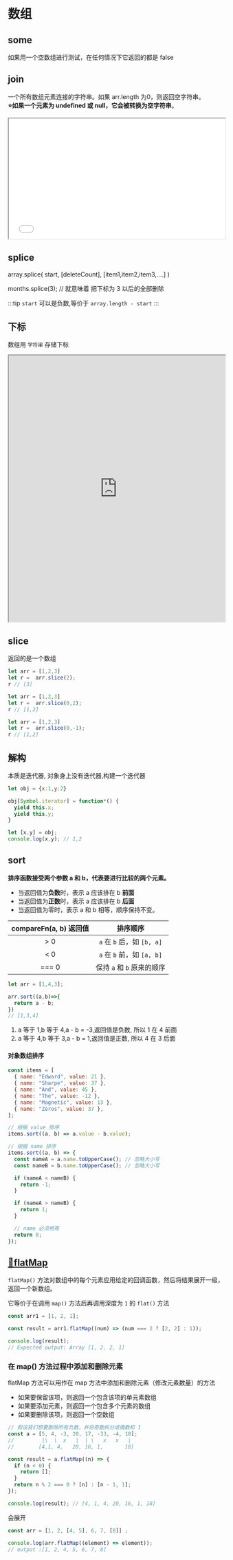 # 数组

## some
如果用一个空数组进行测试，在任何情况下它返回的都是 false

## join
一个所有数组元素连接的字符串。如果 arr.length 为0，则返回空字符串。  
**⭐如果一个元素为 undefined 或 null，它会被转换为空字符串**。


<iframe
  height="280"
  width="100%"
  frameborder="1"
  src="//unpkg.com/javascript-playgrounds@^1.0.0/public/index.html?#data=%7B%22code%22%3A%22var%20a%20%3D%20%5B'Wind'%2C%20'Rain'%2C%20'Fire'%2Cundefined%2C'12'%5D%3B%5Cn%20%20a%20%3D%20a.join()%3Bconsole.log(a)%22%7D"
></iframe>

## splice

array.splice( start, [deleteCount], [item1,item2,item3,....] )

months.splice(3); // 就意味着 把下标为 3 以后的全部删除

:::tip
  `start` 可以是负数,等价于 `array.length - start`
:::

## 下标
数组用 `字符串` 存储下标
<iframe 
  height="620"
  width="100%"
  frameborder="1"
  src="https://unpkg.com/javascript-playgrounds@1.2.3/public/index.html#data=%7B%22code%22%3A%22let%20a%20%3D%20new%20Array()%3B%5Cna%5B0%5D%20%3D%201%3B%5Cna%5B%5C%220%5C%22%5D%20%3D%202%3B%5Cna%5B0%5D%2B%2B%3B%5Cn%5Cnconsole.log(a%5B0%5D)%3B%5Cnconsole.log(a%5B%5C%220%5C%22%5D)%3B%5Cn%5Cnlet%20arr%20%3D%5B0%2C1%2C2%5D%3B%5Cn%5Cn%5Cnlet%20obj%20%3D%20%5B%5D%3B%5Cnlet%20key%20%3D%20%7Ba%3A1%7D%3B%5Cnobj%5Bkey%5D%20%3D%20%5C%22value%5C%22%3B%5Cn%5Cnconsole.log(obj%5B%5C%22%5Bobject%20Object%5D%5C%22%5D%20)%5Cn%5Cnlet%20a1%20%3D%20%5B1%2C2%2C3%5D%3B%5Cn%5Cnfor(let%20k%20in%20a1)%7B%5Cn%20%20console.log(typeof%20k)%5Cn%7D%5Cn%22%7D">
</iframe>

## slice
返回的是一个数组
```js
let arr = [1,2,3]
let r =  arr.slice(2);
r // [3]
```

```js
let arr = [1,2,3]
let r =  arr.slice(0,2);
r // [1,2]
```
```js
let arr = [1,2,3]
let r =  arr.slice(0,-1);
r // [1,2]
```


## 解构
<blue>本质是迭代器,</blue> 对象身上没有迭代器,构建一个迭代器

```js 
let obj = {x:1,y:2}

obj[Symbol.iterator] = function*() {
  yield this.x;
  yield this.y;
}

let [x,y] = obj;
console.log(x,y); // 1,2
```

## sort
**排序函数接受两个参数 a 和 b，代表要进行比较的两个元素。**

- 当返回值为**负数**时，表示 a 应该排在 b **前面**
- 当返回值为**正数**时，表示 a 应该排在 b **后面**
- 当返回值为零时，表示 a 和 b 相等，顺序保持不变。

| compareFn(a, b) 返回值 | 排序顺序 |
| :---: | :---: |
| > 0 | `a` 在 `b` 后，如 `[b, a]` |
| < 0 | `a` 在 `b` 前，如 `[a, b]` |
| === 0 | 保持 `a` 和 `b` 原来的顺序 |



```js
let arr = [1,4,3];

arr.sort((a,b)=>{
  return a - b;
})
// [1,3,4]
```
1. a 等于 1,b 等于 4,a - b = -3,返回值是负数, 所以 1 在 4 前面
2. a 等于 4,b 等于 3,a - b = 1,返回值是正数, 所以 4 在 3 后面

#### 对象数组排序
```js
const items = [
  { name: "Edward", value: 21 },
  { name: "Sharpe", value: 37 },
  { name: "And", value: 45 },
  { name: "The", value: -12 },
  { name: "Magnetic", value: 13 },
  { name: "Zeros", value: 37 },
];

// 根据 value 排序
items.sort((a, b) => a.value - b.value);

// 根据 name 排序
items.sort((a, b) => {
  const nameA = a.name.toUpperCase(); // 忽略大小写
  const nameB = b.name.toUpperCase(); // 忽略大小写

  if (nameA < nameB) {
    return -1;
  }

  if (nameA > nameB) {
    return 1;
  }

  // name 必须相等
  return 0;
});
```

## [🔗flatMap](https://developer.mozilla.org/zh-CN/docs/Web/JavaScript/Reference/Global_Objects/Array/flatMap)

`flatMap()` 方法对数组中的每个元素应用给定的回调函数，然后将结果展开一级，返回一个新数组。  

它等价于在调用 `map()` 方法后再调用深度为 `1` 的 `flat()` 方法

```js
const arr1 = [1, 2, 1];

const result = arr1.flatMap((num) => (num === 2 ? [2, 2] : 1));

console.log(result);
// Expected output: Array [1, 2, 2, 1]
```
### 在 map() 方法过程中添加和删除元素
flatMap 方法可以用作在 map 方法中添加和删除元素（修改元素数量）的方法

- 如果要保留该项，则返回一个包含该项的单元素数组  
- 如果要添加元素，则返回一个包含多个元素的数组  
- 如果要删除该项，则返回一个空数组

```js
// 假设我们想要删除所有负数，并将奇数拆分成偶数和 1
const a = [5, 4, -3, 20, 17, -33, -4, 18];
//         |\  \  x   |  | \   x   x   |
//        [4,1, 4,   20, 16, 1,       18]

const result = a.flatMap((n) => {
  if (n < 0) {
    return [];
  }
  return n % 2 === 0 ? [n] : [n - 1, 1];
});

console.log(result); // [4, 1, 4, 20, 16, 1, 18]
```
会展开
```js
const arr = [1, 2, [4, 5], 6, 7, [8]] ;

console.log(arr.flatMap((element) => element)); 
// output :[1, 2, 4, 5, 6, 7, 8]
```